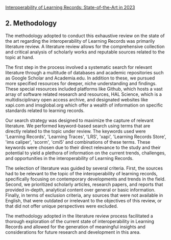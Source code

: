 [Interoperability of Learning Records: State-of-the-Art in 2023](README.md?fileId=116427)

## 2\. Methodology

The methodology adopted to conduct this exhaustive review on the state of the art regarding the interoperability of Learning Records was primarily literature review. A literature review allows for the comprehensive collection and critical analysis of scholarly works and reputable sources related to the topic at hand.

The first step in the process involved a systematic search for relevant literature through a multitude of databases and academic repositories such as Google Scholar and Academia.edu. In addition to these, we pursued more specified resources for deeper, niche understanding and findings. These special resources included platforms like Github, which hosts a vast array of software related research and resources, HAL Science, which is a multidisciplinary open access archive, and designated websites like xapi.com and imsglobal.org which offer a wealth of information on specific standards related to learning records.

Our search strategy was designed to maximize the capture of relevant literature. We performed keyword-based search using terms that are directly related to the topic under review. The keywords used were 'Learning Records', 'Learning Traces', 'LRS', 'xapi', 'Learning Records Store', 'ims caliper', 'scorm', 'cmi5' and combinations of these terms. These keywords were chosen due to their direct relevance to the study and their potential to yield a plethora of information on the current trends, challenges, and opportunities in the interoperability of Learning Records.

The selection of literature was guided by several criteria. First, the sources had to be relevant to the topic of the interoperability of learning records, specifically focusing on contemporary developments and trends in the field. Second, we prioritized scholarly articles, research papers, and reports that provided in-depth, analytical content over general or basic information. Finally, in terms of exclusion criteria, any sources that were not available in English, that were outdated or irrelevant to the objectives of this review, or that did not offer unique perspectives were excluded.

The methodology adopted in the literature review process facilitated a thorough exploration of the current state of interoperability in Learning Records and allowed for the generation of meaningful insights and considerations for future research and development in this area.